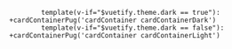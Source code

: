             template(v-if="$vuetify.theme.dark == true"): +cardContainerPug('cardContainer cardContainerDark')
            template(v-if="$vuetify.theme.dark == false"): +cardContainerPug('cardContainer cardContainerLight')
